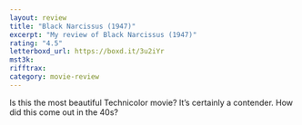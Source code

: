 ```yaml
---
layout: review
title: "Black Narcissus (1947)"
excerpt: "My review of Black Narcissus (1947)"
rating: "4.5"
letterboxd_url: https://boxd.it/3u2iYr
mst3k:
rifftrax:
category: movie-review
---
```


Is this the most beautiful Technicolor movie? It’s certainly a contender. How did this come out in the 40s?
